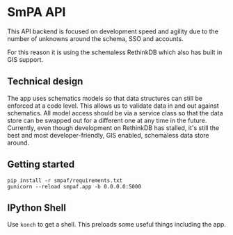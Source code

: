 # SmPA API

This API backend is focused on development speed and agility due to the number of unknowns around the schema, SSO and accounts.

For this reason it is using the schemaless RethinkDB which also has built in GIS support.

## Technical design

The app uses schematics models so that data structures can still be enforced at a code level. This allows us to validate data in and out against schematics. All model access should be via a service class so that the data store can be swapped out for a different one at any time in the future. Currently, even though development on RethinkDB has stalled, it's still the best and most developer-friendly, GIS enabled, schemaless data store around.

## Getting started

    pip install -r smpaf/requirements.txt
    gunicorn --reload smpaf.app -b 0.0.0.0:5000


## IPython Shell

Use `konch` to get a shell. This preloads some useful things including the app.

